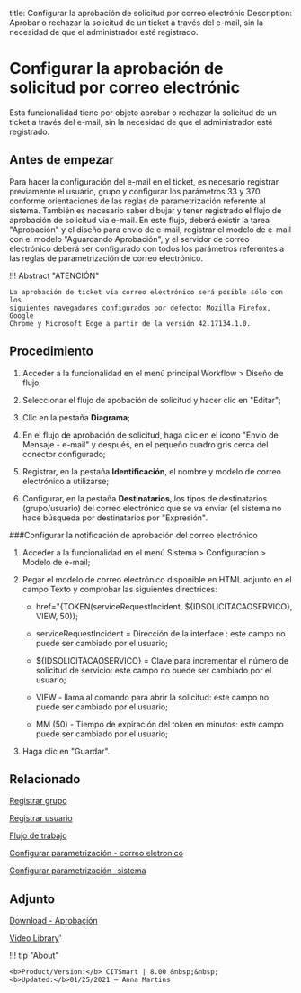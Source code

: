 title: Configurar la aprobación de solicitud por correo electrónic
Description: Aprobar o rechazar la solicitud de un ticket a través del e-mail, sin la necesidad de que el administrador esté registrado.
# Configurar la aprobación de solicitud por correo electrónic


Esta funcionalidad tiene por objeto aprobar o rechazar la solicitud de un ticket
a través del e-mail, sin la necesidad de que el administrador esté registrado.

Antes de empezar
--------------------

Para hacer la configuración del e-mail en el ticket, es necesario registrar
previamente el usuario, grupo y configurar los parámetros 33 y 370 conforme
orientaciones de las reglas de parametrización referente al sistema. También es
necesario saber dibujar y tener registrado el flujo de aprobación de solicitud
vía e-mail. En este flujo, deberá existir la tarea "Aprobación" y el diseño para
envío de e-mail, registrar el modelo de e-mail con el modelo "Aguardando
Aprobación", y el servidor de correo electrónico deberá ser configurado con
todos los parámetros referentes a las reglas de parametrización de correo
electrónico.

!!! Abstract "ATENCIÓN"

    La aprobación de ticket vía correo electrónico será posible sólo con los 
    siguientes navegadores configurados por defecto: Mozilla Firefox, Google 
    Chrome y Microsoft Edge a partir de la versión 42.17134.1.0.

Procedimiento
-----------------

1.  Acceder a la funcionalidad en el menú principal Workflow \> Diseño de
    flujo;

2.  Seleccionar el flujo de apobación de solicitud y hacer clic en "Editar";

3.  Clic en la pestaña **Diagrama**;

4.  En el flujo de aprobación de solicitud, haga clic en el icono "Envío de Mensaje - e-mail" y después, en el pequeño cuadro gris cerca del conector configurado;

5.  Registrar, en la pestaña **Identificación**, el nombre y modelo de correo
    electrónico a utilizarse;

6.  Configurar, en la pestaña **Destinatarios**, los tipos de destinatarios
    (grupo/usuario) del correo electrónico que se va enviar (el sistema no hace
    búsqueda por destinatarios por "Expresión".

###Configurar la notificación de aprobación del correo electrónico

1.  Acceder a la funcionalidad en el menú Sistema \> Configuración \> Modelo
    de e-mail;

2.  Pegar el modelo de correo electrónico disponible en HTML adjunto en el campo
    Texto y comprobar las siguientes directrices:

    +   href="{TOKEN(serviceRequestIncident, \${IDSOLICITACAOSERVICO}, VIEW, 50)};

    +   serviceRequestIncident = Dirección de la interface : este campo no puede ser
        cambiado por el usuario;

    +   \${IDSOLICITACAOSERVICO} = Clave para incrementar el número de solicitud de
        servicio: este campo no puede ser cambiado por el usuario;

    +   VIEW - llama al comando para abrir la solicitud: este campo no puede ser
        cambiado por el usuario;

    +   MM (50) - Tiempo de expiración del token en minutos: este campo puede ser
        cambiado por el usuario;

3.  Haga clic en "Guardar".


Relacionado
-------

[Registrar grupo](/es-es/citsmart-platform-8/initial-settings/access-settings/user/register-groups.html)

[Registrar usuario](/es-es/citsmart-platform-8/initial-settings/access-settings/user/users.html)

[Flujo de trabajo](/es-es/citsmart-platform-8/workflow/overview.html)

[Configurar parametrización - correo eletronico](/es-es/citsmart-platform-8/platform-administration/parameters-list/configure-parametrization-email.html)

[Configurar parametrización -sistema](/es-es/citsmart-platform-8/platform-administration/parameters-list/configure-parametrization-system.html)

Adjunto
----------
[Download - Aprobación][1]


<i class='fa fa-youtube-play  fa-2x' style='color:#97ce17;vertical-align: middle;'> </i> [Video Library](https://www.youtube.com/playlist?list=PLB5qK2uzf2ROl8PJLi-kszYhGzr17uvz-)'

!!! tip "About"

    <b>Product/Version:</b> CITSmart | 8.00 &nbsp;&nbsp;
    <b>Updated:</b>01/25/2021 – Anna Martins


[1]:/es-es/citsmart-platform-8/processes/tickets/images/aprobacion.docx
